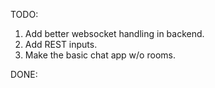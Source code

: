 TODO:

1. Add better websocket handling in backend.
2. Add REST inputs.
3. Make the basic chat app w/o rooms.

DONE:
